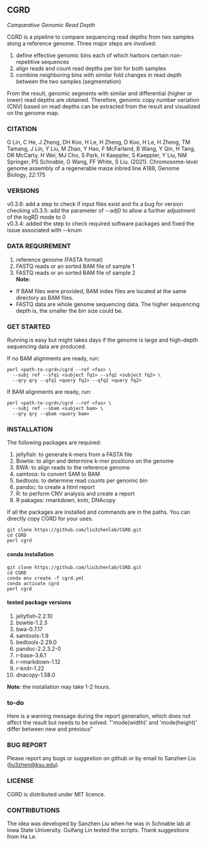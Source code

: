 ## CGRD
*Comparative Genomic Read Depth*

CGRD is a pipeline to compare sequencing read depths from two samples along a reference genome. Three major steps are involved:  
1. define effective genomic bins each of which harbors certain non-repetitive sequences  
2. align reads and count read depths per bin for both samples  
3. combine neighboring bins with similar fold changes in read depth between the two samples (segmentation)  

From the result, genomic segments with similar and differential (higher or lower) read depths are obtained. Therefore, genomic copy number variation (CNV) based on read depths can be extracted from the result and visualized on the genome map.

### CITATION
G Lin, C He, J Zheng, DH Koo, H Le, H Zheng, D Koo, H Le, H Zheng, TM Tamang, J Lin, Y Liu, M Zhao, Y Hao, F McFarland, B Wang, Y Qin, H Tang, DR McCarty, H Wei, MJ Cho, S Park, H Kaeppler, S Kaeppler, Y Liu, NM Springer, PS Schnable, G Wang, FF White, S Liu. (2021). Chromosome-level genome assembly of a regenerable maize inbred line A188, Genome Biology, 22:175

### VERSIONS
v0.3.6: add a step to check if input files exist and fix a bug for version checking
v0.3.5: add the parameter of --adj0 to allow a further adjustment of the logRD mode to 0  
v0.3.4: added the step to check required software packages and fixed the issue associated with --knum  

### DATA REQUIREMENT
1. reference genome (FASTA format)
2. FASTQ reads or an sorted BAM file of sample 1
3. FASTQ reads or an sorted BAM file of sample 2  
**Note**:  
- If BAM files were provided, BAM index files are located at the same directory as BAM files.
- FASTQ data are whole genome sequencing data. The higher sequencing depth is, the smaller the bin size could be.

### GET STARTED
Running is easy but might takes days if the genome is large and high-depth sequencing data are produced.

If no BAM alignments are ready, run:
```
perl <path-to-cgrd>/cgrd --ref <fas> \
  --subj ref --sfq1 <subject fq1> --sfq2 <subject fq2> \
  --qry qry --qfq1 <query fq1> --qfq2 <query fq2>
```

If BAM alignments are ready, run:
```
perl <path-to-cgrd>/cgrd --ref <fas> \
  --subj ref --sbam <subject bam> \
  --qry qry --qbam <query bam>
```

### INSTALLATION
The following packages are required:
1. jellyfish: to generate k-mers from a FASTA file
2. Bowtie: to align and determine k-mer positions on the genome
3. BWA: to align reads to the reference genome
4. samtoos: to convert SAM to BAM
5. bedtools: to determine read counts per genomic bin
6. pandoc: to create a html report
7. R: to perform CNV analysis and create a report
8. R pakages: rmarkdown, knitr, DNAcopy

If all the packages are installed and commands are in the paths. You can directly copy CGRD for your uses.
```
git clone https://github.com/liu3zhenlab/CGRD.git
cd CGRD
perl cgrd
```

#### conda installation
```
git clone https://github.com/liu3zhenlab/CGRD.git
cd CGRD
conda env create -f cgrd.yml
conda activate cgrd
perl cgrd
```

#### tested package versions
1. jellyfish-2.2.10
2. bowtie-1.2.3
3. bwa-0.7.17
4. samtools-1.9
5. bedtools-2.29.0
6. pandoc-2.2.3.2-0
7. r-base-3.6.1
8. r-rmarkdown-1.12
9. r-knitr-1.22
10. dnacopy-1.58.0

**Note**: the installation may take 1-2 hours.

### to-do
Here is a warning message during the report generation, which does not affect the result but needs to be solved.
"'mode(width)' and 'mode(height)' differ between new and previous"

### BUG REPORT
Please report any bugs or suggestion on github or by email to Sanzhen Liu (liu3zhen@ksu.edu).

### LICENSE
CGRD is distributed under MIT licence.

### CONTRIBUTIONS
The idea was developed by Sanzhen Liu when he was in Schnable lab at Iowa State University. Guifang Lin tested the scripts. Thank suggestions from Ha Le.
